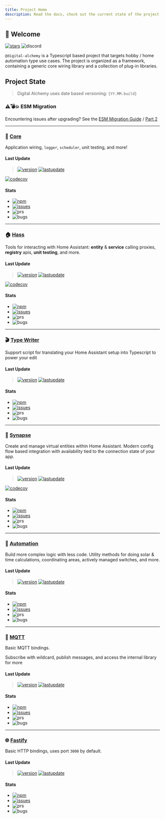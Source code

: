 ```yaml
---
title: Project Home
description: Read the docs, check out the current state of the project and extended notes on how to use the various features
---
```


## 👋 Welcome

[![stars](https://img.shields.io/github/stars/Digital-Alchemy-TS)](https://github.com/Digital-Alchemy-TS)
![discord](https://img.shields.io/discord/1219758743848489147?label=Discord&logo=discord)

`@digital-alchemy` is a Typescript based project that targets hobby / home automation type use cases.
The project is organized as a framework, containing a generic core wiring library and a collection of plug-in libraries.


## Project State

> Digital Alchemy uses date based versioning: `{YY.MM.build}`

### ⚠️💣💥 ESM Migration

Encountering issues after upgrading? See the [ESM Migration Guide](/esm-migration) / [Part 2](./esm-migration-pt2)

---

### 🧩 [Core](/docs/core)

Application wiring, `logger`, `scheduler`, unit testing, and more!

#### Last Update

> [![version](https://img.shields.io/github/package-json/version/Digital-Alchemy-TS/core)](https://www.npmjs.com/package/@digital-alchemy/core)
> [![lastupdate](https://img.shields.io/github/last-commit/Digital-Alchemy-TS/core)](https://github.com/Digital-Alchemy-TS/core)

[![codecov](https://codecov.io/github/Digital-Alchemy-TS/core/graph/badge.svg?token=IBGLY3RY68)](https://codecov.io/github/Digital-Alchemy-TS/core)

#### Stats

- [![npm](https://img.shields.io/npm/dw/%40digital-alchemy%2Fcore)](https://www.npmjs.com/package/@digital-alchemy/core)
- [![issues](https://img.shields.io/github/issues/Digital-Alchemy-TS/core)](https://github.com/Digital-Alchemy-TS/core/bug)
- ![prs](https://img.shields.io/github/issues-pr/Digital-Alchemy-TS/core?label=Open%20PRs)
- ![bugs](https://img.shields.io/github/issues/Digital-Alchemy-TS/core/bug)


---

### 🏠 [Hass](/docs/home-automation/hass/)


Tools for interacting with Home Assistant: **entity** & **service** calling proxies, **registry** apis, **unit testing**, and more.

#### Last Update

> [![version](https://img.shields.io/github/package-json/version/Digital-Alchemy-TS/hass)](https://www.npmjs.com/package/@digital-alchemy/hass)
> [![lastupdate](https://img.shields.io/github/last-commit/Digital-Alchemy-TS/hass)](https://github.com/Digital-Alchemy-TS/hass)

[![codecov](https://codecov.io/github/Digital-Alchemy-TS/hass/graph/badge.svg?token=IBGLY3RY68)](https://codecov.io/github/Digital-Alchemy-TS/hass)

#### Stats

- [![npm](https://img.shields.io/npm/dw/%40digital-alchemy%2Fhass)](https://www.npmjs.com/package/@digital-alchemy/hass)
- [![issues](https://img.shields.io/github/issues/Digital-Alchemy-TS/hass)](https://github.com/Digital-Alchemy-TS/hass/bug)
- ![prs](https://img.shields.io/github/issues-pr/Digital-Alchemy-TS/hass?label=Open%20PRs)
- ![bugs](https://img.shields.io/github/issues/Digital-Alchemy-TS/hass/bug)


---

### 🎬 [Type Writer](/docs/home-automation/type-writer/)

Support script for translating your Home Assistant setup into Typescript to power your edit

#### Last Update

> [![version](https://img.shields.io/github/package-json/version/Digital-Alchemy-TS/type-writer)](https://www.npmjs.com/package/@digital-alchemy/type)
> [![lastupdate](https://img.shields.io/github/last-commit/Digital-Alchemy-TS/type-writer)](https://github.com/Digital-Alchemy-TS/writer)

#### Stats

- [![npm](https://img.shields.io/npm/dw/%40digital-alchemy%2Ftype-writer)](https://www.npmjs.com/package/@digital-alchemy/type-writer)
- [![issues](https://img.shields.io/github/issues/Digital-Alchemy-TS/type-writer)](https://github.com/Digital-Alchemy-TS/type-writer/bug)
- ![prs](https://img.shields.io/github/issues-pr/Digital-Alchemy-TS/type-writer?label=Open%20PRs)
- ![bugs](https://img.shields.io/github/issues/Digital-Alchemy-TS/type-writer/bug)

---

### 🧠 [Synapse](/docs/home-automation/synapse/)

Create and manage virtual entities within Home Assistant. Modern config flow based integration with availability tied to the connection state of your app.

#### Last Update

> [![version](https://img.shields.io/github/package-json/version/Digital-Alchemy-TS/synapse)](https://www.npmjs.com/package/@digital-alchemy/synapse)
> [![lastupdate](https://img.shields.io/github/last-commit/Digital-Alchemy-TS/synapse)](https://github.com/Digital-Alchemy-TS/synapse)

[![codecov](https://codecov.io/github/Digital-Alchemy-TS/synapse/graph/badge.svg?token=IBGLY3RY68)](https://codecov.io/github/Digital-Alchemy-TS/synapse)

#### Stats

-  [![npm](https://img.shields.io/npm/dw/%40digital-alchemy%2Fsynapse)](https://www.npmjs.com/package/@digital-alchemy/synapse)
-  [![issues](https://img.shields.io/github/issues/Digital-Alchemy-TS/synapse)](https://github.com/Digital-Alchemy-TS/synapse/bug)
-  ![prs](https://img.shields.io/github/issues-pr/Digital-Alchemy-TS/synapse?label=Open%20PRs)
-  ![bugs](https://img.shields.io/github/issues/Digital-Alchemy-TS/synapse/bug)

---

### 🤖 [Automation](/docs/home-automation/automation/)

Build more complex logic with less code. Utility methods for doing solar & time calculations, coordinating areas, actively managed switches, and more.

#### Last Update

> [![version](https://img.shields.io/github/package-json/version/Digital-Alchemy-TS/automation)](https://www.npmjs.com/package/@digital-alchemy/automation)
> [![lastupdate](https://img.shields.io/github/last-commit/Digital-Alchemy-TS/automation)](https://github.com/Digital-Alchemy-TS/automation)

#### Stats

- [![npm](https://img.shields.io/npm/dw/%40digital-alchemy%2Fautomation)](https://www.npmjs.com/package/@digital-alchemy/automation)
- [![issues](https://img.shields.io/github/issues/Digital-Alchemy-TS/automation)](https://github.com/Digital-Alchemy-TS/automation/bug)
- ![prs](https://img.shields.io/github/issues-pr/Digital-Alchemy-TS/automation?label=Open%20PRs)
- ![bugs](https://img.shields.io/github/issues/Digital-Alchemy-TS/automation/bug)

---

### 📡 [MQTT](/docs/support/mqtt/)

Basic MQTT bindings.

Subscribe with wildcard, publish messages, and access the internal library for more

#### Last Update

> [![version](https://img.shields.io/github/package-json/version/Digital-Alchemy-TS/mqtt)](https://www.npmjs.com/package/@digital-alchemy/mqtt-extension)
> [![lastupdate](https://img.shields.io/github/last-commit/Digital-Alchemy-TS/mqtt)](https://github.com/Digital-Alchemy-TS/mqtt)

#### Stats

- [![npm](https://img.shields.io/npm/dw/%40digital-alchemy%2Fmqtt-extension)](https://www.npmjs.com/package/@digital-alchemy/mqtt-extension)
- [![issues](https://img.shields.io/github/issues/Digital-Alchemy-TS/mqtt)](https://github.com/Digital-Alchemy-TS/mqtt/bug)
- ![prs](https://img.shields.io/github/issues-pr/Digital-Alchemy-TS/mqtt?label=Open%20PRs)
- ![bugs](https://img.shields.io/github/issues/Digital-Alchemy-TS/mqtt/bug)

---

### 🌐 [Fastify](/docs/support/fastify/)

Basic HTTP bindings, uses port `3000` by default.

#### Last Update

> [![version](https://img.shields.io/github/package-json/version/Digital-Alchemy-TS/fastify)](https://www.npmjs.com/package/@digital-alchemy/fastify-extension)
> [![lastupdate](https://img.shields.io/github/last-commit/Digital-Alchemy-TS/fastify)](https://github.com/Digital-Alchemy-TS/fastify)

#### Stats

- [![npm](https://img.shields.io/npm/dw/%40digital-alchemy%2Ffastify-extension)](https://www.npmjs.com/package/@digital-alchemy/fastify-extension)
- [![issues](https://img.shields.io/github/issues/Digital-Alchemy-TS/fastify)](https://github.com/Digital-Alchemy-TS/fastify/bug)
- ![prs](https://img.shields.io/github/issues-pr/Digital-Alchemy-TS/fastify?label=Open%20PRs)
- ![bugs](https://img.shields.io/github/issues/Digital-Alchemy-TS/fastify/bug)
